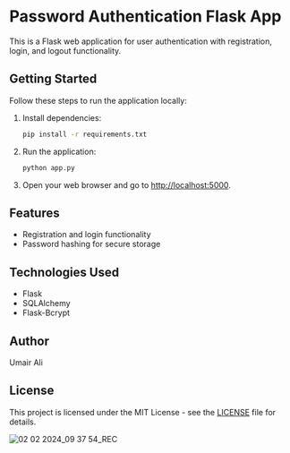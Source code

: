 # Password Authentication Flask App

This is a Flask web application for user authentication with registration, login, and logout functionality.

## Getting Started

Follow these steps to run the application locally:

1. Install dependencies:
    ```bash
    pip install -r requirements.txt
    ```

2. Run the application:
    ```bash
    python app.py
    ```
  

4. Open your web browser and go to [http://localhost:5000](http://localhost:5000).

## Features

- Registration and login functionality
- Password hashing for secure storage


## Technologies Used

- Flask
- SQLAlchemy
- Flask-Bcrypt


## Author

Umair Ali

## License

This project is licensed under the MIT License - see the [LICENSE](LICENSE) file for details.



![02 02 2024_09 37 54_REC](https://github.com/umairchanna57/Password-Authentication/assets/99108150/e74593e0-f2b3-40da-a94d-469061daabce)

